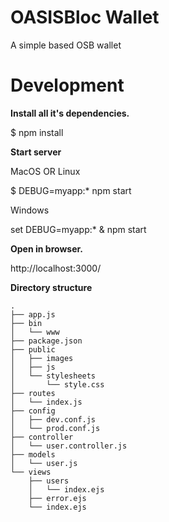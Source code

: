 # OASISBloc Wallet
A simple based OSB wallet

# Development

**Install all it's dependencies.**

$ npm install

**Start server**

MacOS OR Linux

$ DEBUG=myapp:* npm start

Windows

set DEBUG=myapp:* & npm start

**Open in browser.**

http://localhost:3000/



**Directory structure**

```.
.
├── app.js
├── bin
│   └── www
├── package.json
├── public
│   ├── images
│   ├── js
│   └── stylesheets
│       └── style.css
├── routes
│   └── index.js
├── config
│   ├── dev.conf.js
│   └── prod.conf.js
├── controller
│   └── user.controller.js
├── models
│   └── user.js
└── views
    ├── users
    │   └── index.ejs
    ├── error.ejs
    └── index.ejs
```

